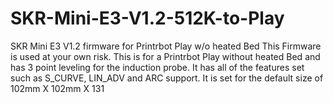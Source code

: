 # SKR-Mini-E3-V1.2-512K-to-Play
SKR Mini E3 V1.2 firmware for Printrbot Play w/o heated Bed
This Firmware is used at your own risk.
This is for a Printrbot Play without heated Bed and has 3 point leveling for the induction probe. It has all of the features set such as S_CURVE, LIN_ADV and ARC support.
It is set for the default size of 102mm X 102mm X 131
